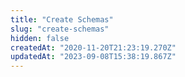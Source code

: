 ```yaml
---
title: "Create Schemas"
slug: "create-schemas"
hidden: false
createdAt: "2020-11-20T21:23:19.270Z"
updatedAt: "2023-09-08T15:38:19.867Z"
---
```

